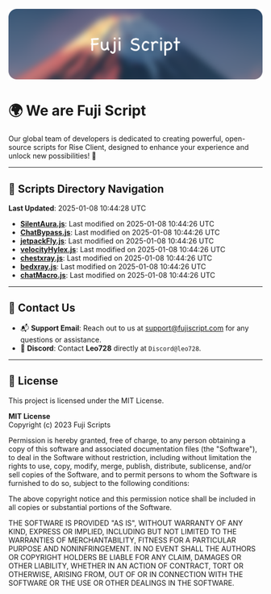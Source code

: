 ![Banner](.github/b.webp)

# 🌍 **We are Fuji Script**

Our global team of developers is dedicated to creating powerful, open-source scripts for Rise Client, designed to enhance your experience and unlock new possibilities! 🌟

---
<!-- SCRIPTS_NAVIGATION_START -->
## 📂 **Scripts Directory Navigation**

**Last Updated**: 2025-01-08 10:44:28 UTC

- **[SilentAura.js](scripts/SilentAura.js)**: Last modified on 2025-01-08 10:44:26 UTC
- **[ChatBypass.js](scripts/ChatBypass.js)**: Last modified on 2025-01-08 10:44:26 UTC
- **[jetpackFly.js](scripts/jetpackFly.js)**: Last modified on 2025-01-08 10:44:26 UTC
- **[velocityHylex.js](scripts/velocityHylex.js)**: Last modified on 2025-01-08 10:44:26 UTC
- **[chestxray.js](scripts/chestxray.js)**: Last modified on 2025-01-08 10:44:26 UTC
- **[bedxray.js](scripts/bedxray.js)**: Last modified on 2025-01-08 10:44:26 UTC
- **[chatMacro.js](scripts/chatMacro.js)**: Last modified on 2025-01-08 10:44:26 UTC

<!-- SCRIPTS_NAVIGATION_END -->

---

## 💬 **Contact Us**  
- 📬 **Support Email**: Reach out to us at [support@fujiscript.com](mailto:support@fujiscript.com) for any questions or assistance.  
- 💬 **Discord**: Contact **Leo728** directly at `Discord@leo728`.

---

## 📜 **License**

This project is licensed under the MIT License.  

**MIT License**  
Copyright (c) 2023 Fuji Scripts  

Permission is hereby granted, free of charge, to any person obtaining a copy of this software and associated documentation files (the "Software"), to deal in the Software without restriction, including without limitation the rights to use, copy, modify, merge, publish, distribute, sublicense, and/or sell copies of the Software, and to permit persons to whom the Software is furnished to do so, subject to the following conditions:  

The above copyright notice and this permission notice shall be included in all copies or substantial portions of the Software.  

THE SOFTWARE IS PROVIDED "AS IS", WITHOUT WARRANTY OF ANY KIND, EXPRESS OR IMPLIED, INCLUDING BUT NOT LIMITED TO THE WARRANTIES OF MERCHANTABILITY, FITNESS FOR A PARTICULAR PURPOSE AND NONINFRINGEMENT. IN NO EVENT SHALL THE AUTHORS OR COPYRIGHT HOLDERS BE LIABLE FOR ANY CLAIM, DAMAGES OR OTHER LIABILITY, WHETHER IN AN ACTION OF CONTRACT, TORT OR OTHERWISE, ARISING FROM, OUT OF OR IN CONNECTION WITH THE SOFTWARE OR THE USE OR OTHER DEALINGS IN THE SOFTWARE.  
